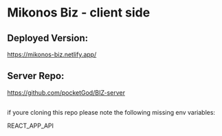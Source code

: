 # Mikonos Biz - client side

## Deployed Version:
https://mikonos-biz.netlify.app/

## Server Repo:
https://github.com/pocketGod/BIZ-server


## 

if youre cloning this repo please note the following missing env variables:

REACT_APP_API